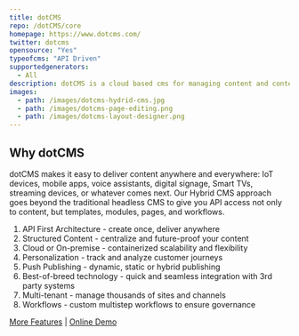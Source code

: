 ```yaml
---
title: dotCMS
repo: /dotCMS/core
homepage: https://www.dotcms.com/
twitter: dotcms
opensource: "Yes"
typeofcms: "API Driven"
supportedgenerators:
  - All
description: dotCMS is a cloud based cms for managing content and content-driven web sites and applications.
images:
  - path: /images/dotcms-hydrid-cms.jpg
  - path: /images/dotcms-page-editing.png
  - path: /images/dotcms-layout-designer.png
---
```

## Why dotCMS
dotCMS makes it easy to deliver content anywhere and everywhere: IoT devices, mobile apps, voice assistants, digital signage, Smart TVs, streaming devices, or whatever comes next. Our Hybrid CMS approach goes beyond the traditional headless CMS to give you API access not only to content, but templates, modules, pages, and workflows.

1. API First Architecture - create once, deliver anywhere
2. Structured Content - centralize and future-proof your content
3. Cloud or On-premise - containerized scalability and flexibility
4. Personalization - track and analyze customer journeys 
5. Push Publishing - dynamic, static or hybrid publishing
6. Best-of-breed technology - quick and seamless integration with 3rd party systems
7. Multi-tenant - manage thousands of sites and channels
8. Workflows - custom multistep workflows to ensure governance


[More Features](https://dotcms.com/product/features/feature-list) | [Online Demo](https://dotcms.com/demo/)
